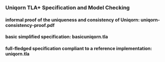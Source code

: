 ### Uniqorn TLA+ Specification and Model Checking 

#### informal proof of the uniqueness and consistency of Uniqorn: uniqorn-consistency-proof.pdf 

#### basic simplified specification: basicuniqorn.tla 

#### full-fledged specification compliant to a reference implementation: uniqorn.tla
